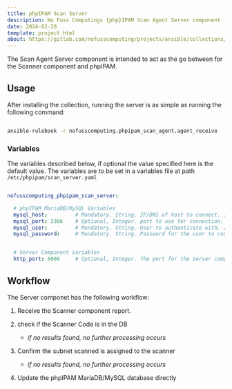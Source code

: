 ```yaml
---
title: phpIPAM Scan Server
description: No Fuss Computings {php}IPAM Scan Agent Server component
date: 2024-02-20
template: project.html
about: https://gitlab.com/nofusscomputing/projects/ansible/collections/phpipam_scan_agent
---
```


The Scan Agent Server component is intended to act as the go between for the Scanner component and phpIPAM.


## Usage

After installing the collection, running the server is as simple as running the following command:

``` bash

ansible-rulebook -r nofusscomputing.phpipam_scan_agent.agent_receive

```


### Variables

The variables described below, if optional the value specified here is the default value. The variables are to be set in a variables file at path `/etc/phpipam/scan_server.yaml`

``` yaml

nofusscomputing_phpipam_scan_server:

  # phpIPAM MariaDB/MySQL Variables
  mysql_host:         # Mandatory, String. IP/DNS of host to connect. [nfc_c_]
  mysql_port: 3306    # Optional, Integer. port to use for connection. [nfc_c_]
  mysql_user:         # Mandatory, String. User to authenticate with. [nfc_c_]
  mysql_password:     # Mandatory, String. Password for the user to connect with. [nfc_c_]


  # Server Component Variables
  http_port: 5000     # Optional, Integer. The port for the Server component to listen for connections.

```


## Workflow

The Server componet has the following workflow:

1. Receive the Scanner component report.

1. check if the Scanner Code is in the DB

    - _if no results found, no further processing occurs_

1. Confirm the subnet scanned is assigned to the scanner

    - _if no results found, no further processing occurs_

1. Update the phpIPAM MariaDB/MySQL database directly
